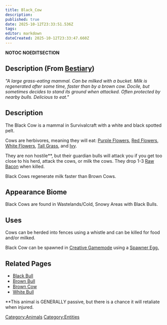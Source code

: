 ```yaml
---
title: Black_Cow
description: 
published: true
date: 2025-10-12T23:33:51.536Z
tags: 
editor: markdown
dateCreated: 2025-10-12T23:33:47.660Z
---
```


__NOTOC__ __NOEDITSECTION__

## Description (From [Bestiary](Bestiary "wikilink"))

*"A large grass-eating mammal. Can be milked with a bucket. Milk is
regenerated after some time, faster than by a brown cow. Docile, but
sometimes decides to stand its ground when attacked. Often protected by
nearby bulls. Delicious to eat."*

## Description

The Black Cow is a mammal in Survivalcraft with a white and black
spotted pelt.

Cows are herbivores, meaning they will eat: [Purple
Flowers](http://survivalcraftgame.wikia.com/wiki/Purple_Flower), [Red
Flowers](http://survivalcraftgame.wikia.com/wiki/Red_Flower), [White
Flowers](http://survivalcraftgame.wikia.com/wiki/White_Flower), [Tall
Grass](http://survivalcraftgame.wikia.com/wiki/Tall_Grass),
and [Ivy](http://survivalcraftgame.wikia.com/wiki/Ivy).

They are non hostile\*\*, but their guardian bulls will attack you if
you get too close to his herd, attack the cows, or milk the cows. They
drop 1-3 [Raw Bacon](http://survivalcraftgame.wikia.com/wiki/Raw_Bacon)
when killed.

Black Cows regenerate milk faster than Brown Cows.

## Appearance Biome

Black Cows are found in Wastelands/Cold, Snowy Areas with Black Bulls.

## Uses

Cows can be herded into fences using a whistle and can be killed for
food and/or milked.

Black Cow can be spawned in [Creative
Gamemode](http://survivalcraftgame.wikia.com/wiki/Creative_Gamemode)
using a [Spawner
Egg.](http://survivalcraftgame.wikia.com/wiki/Creative_Eggs)

## Related Pages

  - [Black Bull](Black_Bull "wikilink")
  - [Brown Bull](Brown_Bull "wikilink")
  - [Brown Cow](Brown_Cow "wikilink")
  - [White Bull](White_Bull "wikilink")

\*\*This animal is GENERALLY passive, but there is a chance it will
retaliate when injured.

[Category:Animals](Category:Animals "wikilink")
[Category:Entities](Category:Entities "wikilink")